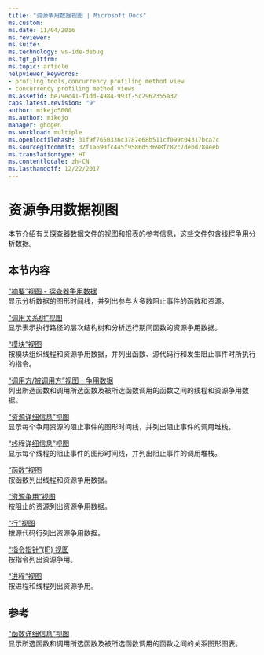 ```yaml
---
title: "资源争用数据视图 | Microsoft Docs"
ms.custom: 
ms.date: 11/04/2016
ms.reviewer: 
ms.suite: 
ms.technology: vs-ide-debug
ms.tgt_pltfrm: 
ms.topic: article
helpviewer_keywords:
- profilng tools,concurrency profiling method view
- concurrency profiling method views
ms.assetid: be79ec41-f1dd-4984-993f-5c2962355a32
caps.latest.revision: "9"
author: mikejo5000
ms.author: mikejo
manager: ghogen
ms.workload: multiple
ms.openlocfilehash: 31f9f7650336c3787e68b511cf099c04317bca7c
ms.sourcegitcommit: 32f1a690fc445f9586d53698fc82c7debd784eeb
ms.translationtype: HT
ms.contentlocale: zh-CN
ms.lasthandoff: 12/22/2017
---
```

# <a name="resource-contention-data-views"></a>资源争用数据视图
本节介绍有关探查器数据文件的视图和报表的参考信息，这些文件包含线程争用分析数据。  
  
## <a name="in-this-section"></a>本节内容  
 [“摘要”视图 - 探查器争用数据](../profiling/resource-contention-data-views.md)  
 显示分析数据的图形时间线，并列出参与大多数阻止事件的函数和资源。  
  
 [“调用关系树”视图](../profiling/call-tree-view-contention-data.md)  
 显示表示执行路径的层次结构树和分析运行期间函数的资源争用数据。  
  
 [“模块”视图](../profiling/modules-view-contention-data.md)  
 按模块组织线程和资源争用数据，并列出函数、源代码行和发生阻止事件时所执行的指令。  
  
 [“调用方/被调用方”视图 - 争用数据](../profiling/caller-callee-view-contention-data.md)  
 列出所选函数和调用所选函数及被所选函数调用的函数之间的线程和资源争用数据。  
  
 [“资源详细信息”视图](../profiling/resource-details-view-contention-data.md)  
 显示每个争用资源的阻止事件的图形时间线，并列出阻止事件的调用堆栈。  
  
 [“线程详细信息”视图](../profiling/thread-details-view-contention-data.md)  
 显示每个线程的阻止事件的图形时间线，并列出阻止事件的调用堆栈。  
  
 [“函数”视图](../profiling/functions-view-contention-data.md)  
 按函数列出线程和资源争用数据。  
  
 [“资源争用”视图](../profiling/resource-contentions-view-contention-data.md)  
 按阻止的资源列出资源争用数据。  
  
 [“行”视图](../profiling/lines-view-contention-data.md)  
 按源代码行列出资源争用数据。  
  
 [“指令指针”(IP) 视图](../profiling/instruction-pointers-ips-view-contention-data.md)  
 按指令列出资源争用。  
  
 [“进程”视图](../profiling/process-view-contention-data.md)  
 按进程和线程列出资源争用。  
  
## <a name="reference"></a>参考  
 [“函数详细信息”视图](../profiling/function-details-view.md)  
 显示所选函数和调用所选函数及被所选函数调用的函数之间的关系图形图表。